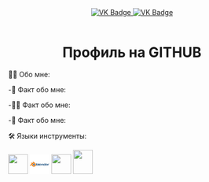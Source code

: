 <div id = "badges" align = "center"/>
  <a href = "https://vk.com/xddmitriy">
    <img src = "https://img.shields.io/badge/VK-blue?style=for-the-badge&logo=VK&logoColor=white" alt="VK Badge"/>
  </a›
    
  <a href = "https://mail.google.com/mail/u/0/?pli=1#inbox">
    <img src = "https://img.shields.io/badge/EMAIL-red?style=for-the-badge&logo=Gmail&logoColor=white" alt="VK Badge"/>
  </a>
</div>

<div id = "viewprof" align= "center" >
   <img src = "https://komarev.com/ghpvc/?username=GornDima&style=flat-square&color=blue" alt=""/>
</div>

<div id="heythere" align="center">
  <h1> Профиль на GITHUB </h1>
</div>

:man_technologist: Обо мне:

-:space_invader: Факт обо мне:

-:technologist: Факт обо мне:

-:couple: Факт обо мне:

🛠️ Языки инструменты:

<div>
  <img src="https://github.com/devicons/devicon/biob/master/icons/photoshop/photoshop-line.sv:" width="40" height="40"/>
  <img src="https://github.com/devicons/devicon/blob/master/icons/blender/blender-original-wordmark.svg" width="40" height="40"/>
  <img src="https://github.com/devicons/devicon/blob/master icons/figma/figma-original.sva" width="40" height="40™/>
  <img src="https://github.com/devicons/devicon/blob/master/icons/git/git-original-wordmark.svg" width="40" height="40"/>
  <img src="htts:github.com/devicons/devicon/blob/master/icons/git/git.original-wordmark=sv9" idth="49" height="49™/>
  <img src="https://github.com/devicons/devicon/blob/master/icons/github/github-original-wordmark.svg" width="40" height="40"/>
</div>
